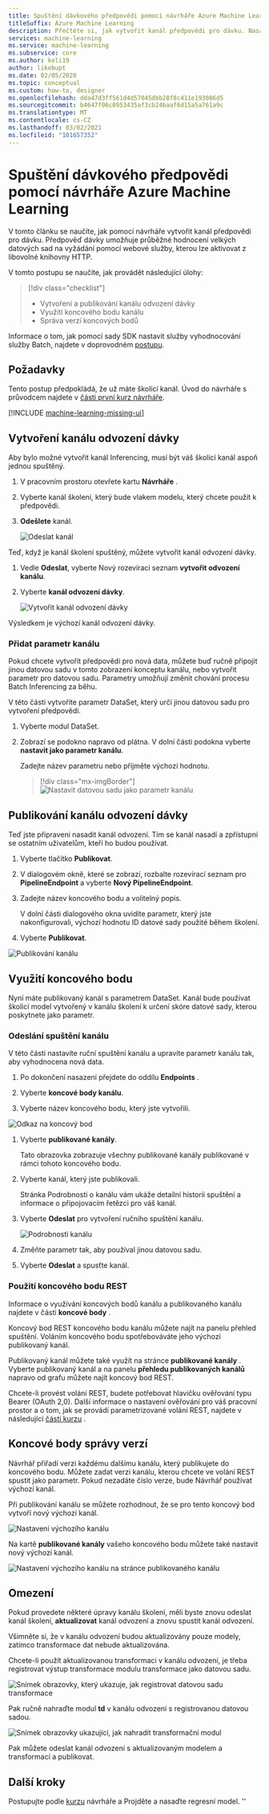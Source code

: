 ```yaml
---
title: Spuštění dávkového předpovědi pomocí návrháře Azure Machine Learning
titleSuffix: Azure Machine Learning
description: Přečtěte si, jak vytvořit kanál předpovědi pro dávku. Nasaďte kanál jako parametrizovanou webovou službu a aktivujte ho z jakékoli knihovny HTTP.
services: machine-learning
ms.service: machine-learning
ms.subservice: core
ms.author: keli19
author: likebupt
ms.date: 02/05/2020
ms.topic: conceptual
ms.custom: how-to, designer
ms.openlocfilehash: dda47d3ff561d4d57045dbb28f8c411e193086d5
ms.sourcegitcommit: b4647f06c0953435af3cb24baaf6d15a5a761a9c
ms.translationtype: MT
ms.contentlocale: cs-CZ
ms.lasthandoff: 03/02/2021
ms.locfileid: "101657352"
---
```

# <a name="run-batch-predictions-using-azure-machine-learning-designer"></a>Spuštění dávkového předpovědi pomocí návrháře Azure Machine Learning


V tomto článku se naučíte, jak pomocí návrháře vytvořit kanál předpovědi pro dávku. Předpověď dávky umožňuje průběžné hodnocení velkých datových sad na vyžádání pomocí webové služby, kterou lze aktivovat z libovolné knihovny HTTP.

V tomto postupu se naučíte, jak provádět následující úlohy:

> [!div class="checklist"]
> * Vytvoření a publikování kanálu odvození dávky
> * Využití koncového bodu kanálu
> * Správa verzí koncových bodů

Informace o tom, jak pomocí sady SDK nastavit služby vyhodnocování služby Batch, najdete v doprovodném [postupu](./tutorial-pipeline-batch-scoring-classification.md).

## <a name="prerequisites"></a>Požadavky

Tento postup předpokládá, že už máte školicí kanál. Úvod do návrháře s průvodcem najdete v [části první kurz návrháře](tutorial-designer-automobile-price-train-score.md). 

[!INCLUDE [machine-learning-missing-ui](../../includes/machine-learning-missing-ui.md)]

## <a name="create-a-batch-inference-pipeline"></a>Vytvoření kanálu odvození dávky

Aby bylo možné vytvořit kanál Inferencing, musí být váš školicí kanál aspoň jednou spuštěný.

1. V pracovním prostoru otevřete kartu **Návrháře** .

1. Vyberte kanál školení, který bude vlakem modelu, který chcete použít k předpovědi.

1. **Odešlete** kanál.

    ![Odeslat kanál](./media/how-to-run-batch-predictions-designer/run-training-pipeline.png)

Teď, když je kanál školení spuštěný, můžete vytvořit kanál odvození dávky.

1. Vedle **Odeslat**, vyberte Nový rozevírací seznam **vytvořit odvození kanálu**.

1. Vyberte **kanál odvození dávky**.

    ![Vytvořit kanál odvození dávky](./media/how-to-run-batch-predictions-designer/create-batch-inference.png)
    
Výsledkem je výchozí kanál odvození dávky. 

### <a name="add-a-pipeline-parameter"></a>Přidat parametr kanálu

Pokud chcete vytvořit předpovědi pro nová data, můžete buď ručně připojit jinou datovou sadu v tomto zobrazení konceptu kanálu, nebo vytvořit parametr pro datovou sadu. Parametry umožňují změnit chování procesu Batch Inferencing za běhu.

V této části vytvoříte parametr DataSet, který určí jinou datovou sadu pro vytvoření předpovědi.

1. Vyberte modul DataSet.

1. Zobrazí se podokno napravo od plátna. V dolní části podokna vyberte **nastavit jako parametr kanálu**.
   
    Zadejte název parametru nebo přijměte výchozí hodnotu.

    > [!div class="mx-imgBorder"]
    > ![Nastavit datovou sadu jako parametr kanálu](./media/how-to-run-batch-predictions-designer/set-dataset-as-pipeline-parameter.png)

## <a name="publish-your-batch-inference-pipeline"></a>Publikování kanálu odvození dávky

Teď jste připraveni nasadit kanál odvození. Tím se kanál nasadí a zpřístupní se ostatním uživatelům, kteří ho budou používat.

1. Vyberte tlačítko **Publikovat**.

1. V dialogovém okně, které se zobrazí, rozbalte rozevírací seznam pro **PipelineEndpoint** a vyberte **Nový PipelineEndpoint**.

1. Zadejte název koncového bodu a volitelný popis.

    V dolní části dialogového okna uvidíte parametr, který jste nakonfigurovali, výchozí hodnotu ID datové sady použité během školení.

1. Vyberte **Publikovat**.

![Publikování kanálu](./media/how-to-run-batch-predictions-designer/publish-inference-pipeline.png)


## <a name="consume-an-endpoint"></a>Využití koncového bodu

Nyní máte publikovaný kanál s parametrem DataSet. Kanál bude používat školicí model vytvořený v kanálu školení k určení skóre datové sady, kterou poskytnete jako parametr.

### <a name="submit-a-pipeline-run"></a>Odeslání spuštění kanálu 

V této části nastavíte ruční spuštění kanálu a upravíte parametr kanálu tak, aby vyhodnocena nová data. 

1. Po dokončení nasazení přejdete do oddílu **Endpoints** .

1. Vyberte **koncové body kanálu**.

1. Vyberte název koncového bodu, který jste vytvořili.

![Odkaz na koncový bod](./media/how-to-run-batch-predictions-designer/manage-endpoints.png)

1. Vyberte **publikované kanály**.

    Tato obrazovka zobrazuje všechny publikované kanály publikované v rámci tohoto koncového bodu.

1. Vyberte kanál, který jste publikovali.

    Stránka Podrobnosti o kanálu vám ukáže detailní historii spuštění a informace o připojovacím řetězci pro váš kanál. 
    
1. Vyberte **Odeslat** pro vytvoření ručního spuštění kanálu.

    ![Podrobnosti kanálu](./media/how-to-run-batch-predictions-designer/submit-manual-run.png)
    
1. Změňte parametr tak, aby používal jinou datovou sadu.
    
1. Vyberte **Odeslat** a spusťte kanál.

### <a name="use-the-rest-endpoint"></a>Použití koncového bodu REST

Informace o využívání koncových bodů kanálu a publikovaného kanálu najdete v části **koncové body** .

Koncový bod REST koncového bodu kanálu můžete najít na panelu přehled spuštění. Voláním koncového bodu spotřebováváte jeho výchozí publikovaný kanál.

Publikovaný kanál můžete také využít na stránce **publikované kanály** . Vyberte publikovaný kanál a na panelu **přehledu publikovaných kanálů** napravo od grafu můžete najít koncový bod REST. 

Chcete-li provést volání REST, budete potřebovat hlavičku ověřování typu Bearer (OAuth 2,0). Další informace o nastavení ověřování pro váš pracovní prostor a o tom, jak se provádí parametrizované volání REST, najdete v následující [části kurzu](tutorial-pipeline-batch-scoring-classification.md#publish-and-run-from-a-rest-endpoint) .

## <a name="versioning-endpoints"></a>Koncové body správy verzí

Návrhář přiřadí verzi každému dalšímu kanálu, který publikujete do koncového bodu. Můžete zadat verzi kanálu, kterou chcete ve volání REST spustit jako parametr. Pokud nezadáte číslo verze, bude Návrhář používat výchozí kanál.

Při publikování kanálu se můžete rozhodnout, že se pro tento koncový bod vytvoří nový výchozí kanál.

![Nastavení výchozího kanálu](./media/how-to-run-batch-predictions-designer/set-default-pipeline.png)

Na kartě **publikované kanály** vašeho koncového bodu můžete také nastavit nový výchozí kanál.

![Nastavení výchozího kanálu na stránce publikovaného kanálu](./media/how-to-run-batch-predictions-designer/set-new-default-pipeline.png)

## <a name="limitations"></a>Omezení

Pokud provedete některé úpravy kanálu školení, měli byste znovu odeslat kanál školení, **aktualizovat**  kanál odvození a znovu spustit kanál odvození.

Všimněte si, že v kanálu odvození budou aktualizovány pouze modely, zatímco transformace dat nebude aktualizována.

Chcete-li použít aktualizovanou transformaci v kanálu odvození, je třeba registrovat výstup transformace modulu transformace jako datovou sadu.

![Snímek obrazovky, který ukazuje, jak registrovat datovou sadu transformace](./media/how-to-run-batch-predictions-designer/register-transformation-dataset.png)

Pak ručně nahraďte modul **td** v kanálu odvození s registrovanou datovou sadou.

![Snímek obrazovky ukazující, jak nahradit transformační modul](./media/how-to-run-batch-predictions-designer/replace-td-module-batch-inference-pipeline.png)

Pak můžete odeslat kanál odvození s aktualizovaným modelem a transformací a publikovat.

## <a name="next-steps"></a>Další kroky

Postupujte podle [kurzu](tutorial-designer-automobile-price-train-score.md) návrháře a Projděte a nasaďte regresní model.
''
